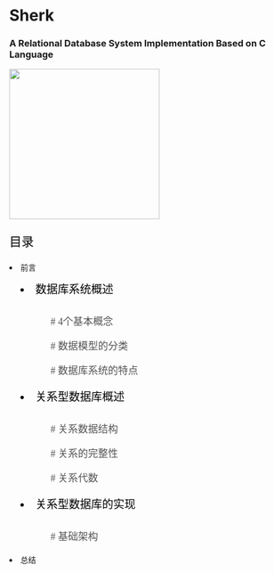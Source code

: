 # Sherk

### A Relational Database System Implementation Based on C Language

<img width="270px" src="https://github.com/Lvsi-China/Sherk/raw/master/extra/image/sherk.jpeg">

<p style="color:#000;font-size:22px;font-family:'黑体'">目录</p>

<p style="padding-left:20px;color:#000;font-size:20px;font-family:'黑体'"> <li>前言</li>
</p>



<div style="padding-left:20px;color:#000;font-size:20px;font-family:'黑体'"> <li>数据库系统概述</li>
<ul>

<p style="padding:10px 0 0 20px;color:#555;font-size:18px;"># 4个基本概念</p>

<p style="padding:0 0 0 20px;color:#555;font-size:18px;">#
数据模型的分类</p>

<p style="padding:0 0 0 20px;color:#555;font-size:18px;">#
数据库系统的特点</p>

</ul>
</div>


<div style="padding-left:20px;color:#000;font-size:20px;font-family:'黑体'"> <li>关系型数据库概述</li>
<ul>

<p style="padding:10px 0 0 20px;color:#555;font-size:18px;"># 关系数据结构</p>

<p style="padding:0 0 0 20px;color:#555;font-size:18px;"># 关系的完整性</p>

<p style="padding:0 0 0 20px;color:#555;font-size:18px;">#
关系代数</p>

</ul>
</div>

<div style="padding-left:20px;color:#000;font-size:20px;font-family:'黑体'"> <li>关系型数据库的实现</li>
<ul>

<p style="padding:10px 0 0 20px;color:#555;font-size:18px;"># 基础架构</p>

</ul>
</div>

<p style="padding-left:20px;color:#000;font-size:20px;font-family:'黑体'"> <li>总结</li>
</p>
